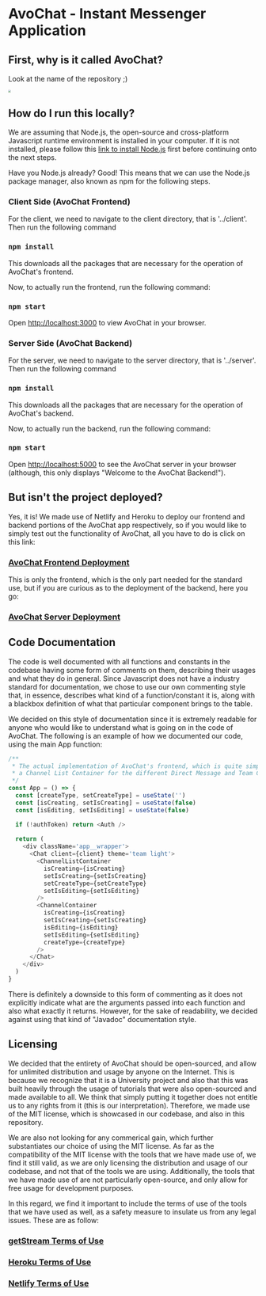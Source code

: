 # AvoChat - Instant Messenger Application

## First, why is it called AvoChat?

Look at the name of the repository ;)

<img src="https://www.clipartmax.com/png/middle/186-1861398_half-avocado-free-icon-avocado-vector-black-and-white-png.png" style="zoom:33%;" />

## How do I run this locally?

We are assuming that Node.js, the open-source and cross-platform Javascript runtime environment is installed in your computer. If it is not installed, please follow this [link to install Node.js](https://nodejs.org/en/) first before continuing onto the next steps.

Have you Node.js already? Good! This means that we can use the Node.js package manager, also known as npm for the following steps.

### Client Side (AvoChat Frontend)

For the client, we need to navigate to the client directory, that is '../client'. Then run the following command

### `npm install`

This downloads all the packages that are necessary for the operation of AvoChat's frontend.

Now, to actually run the frontend, run the following command:

### `npm start`

Open [http://localhost:3000](http://localhost:3000) to view AvoChat in your browser.

### Server Side (AvoChat Backend)

For the server, we need to navigate to the server directory, that is '../server'. Then run the following command

### `npm install`

This downloads all the packages that are necessary for the operation of AvoChat's backend.

Now, to actually run the backend, run the following command:

### `npm start`

Open [http://localhost:5000](http://localhost:5000) to see the AvoChat server in your browser (although, this only displays "Welcome to the AvoChat Backend!").

## But isn't the project deployed?

Yes, it is! We made use of Netlify and Heroku to deploy our frontend and backend portions of the AvoChat app respectively, so if you would like to simply test out the functionality of AvoChat, all you have to do is click on this link:

### [AvoChat Frontend Deployment](avochat.netlify.app)

This is only the frontend, which is the only part needed for the standard use, but if you are curious as to the deployment of the backend, here you go:

### [AvoChat Server Deployment](avochat.herokuapp.com)

## Code Documentation

The code is well documented with all functions and constants in the codebase having some form of comments on them, describing their usages and what they do in general. Since Javascript does not have a industry standard for documentation, we chose to use our own commenting style that, in essence, describes what kind of a function/constant it is, along with a blackbox definition of what that particular component brings to the table. 

We decided on this style of documentation since it is extremely readable for anyone who would like to understand what is going on in the code of AvoChat. The following is an example of how we documented our code, using the main App function:

```javascript
/**
 * The actual implementation of AvoChat's frontend, which is quite simply just a getStream StreamChat client that contains
 * a Channel List Container for the different Direct Message and Team Channels, and a Channel Container that has the actual chat screen, with which users can interact.
 */
const App = () => {
  const [createType, setCreateType] = useState('')
  const [isCreating, setIsCreating] = useState(false)
  const [isEditing, setIsEditing] = useState(false)

  if (!authToken) return <Auth />
  
  return (
    <div className='app__wrapper'>
      <Chat client={client} theme='team light'>
        <ChannelListContainer 
          isCreating={isCreating}
          setIsCreating={setIsCreating}
          setCreateType={setCreateType}
          setIsEditing={setIsEditing}
        />
        <ChannelContainer 
          isCreating={isCreating}
          setIsCreating={setIsCreating}
          isEditing={isEditing}
          setIsEditing={setIsEditing}
          createType={createType}
        />
      </Chat>
    </div>
  )
}
```

There is definitely a downside to this form of commenting as it does not explicitly indicate what are the arguments passed into each function and also what exactly it returns. However, for the sake of readability, we decided against using that kind of "Javadoc" documentation style.

## Licensing

We decided that the entirety of AvoChat should be open-sourced, and allow for unlimited distribution and usage by anyone on the Internet. This is because we recognize that it is a University project and also that this was built heavily through the usage of tutorials that were also open-sourced and made available to all. We think that simply putting it together does not entitle us to any rights from it (this is our interpretation). Therefore, we made use of the MIT license, which is showcased in our codebase, and also in this repository.

We are also not looking for any commerical gain, which further substantiates our choice of using the MIT license. As far as the compatibility of the MIT license with the tools that we have made use of, we find it still valid, as we are only licensing the distribution and usage of our codebase, and not that of the tools we are using. Additionally, the tools that we have made use of are not particularly open-source, and only allow for free usage for development purposes. 

In this regard, we find it important to include the terms of use of the tools that we have used as well, as a safety measure to insulate us from any legal issues. These are as follow:

### [getStream Terms of Use](https://getstream.io/legal/)

### [Heroku Terms of Use](https://www.heroku.com/policy/aup)

### [Netlify Terms of Use](https://www.netlify.com/legal/terms-of-use/)

